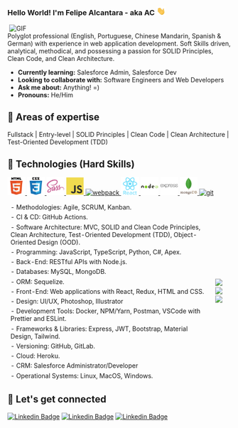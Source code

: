 ### Hello World! I'm Felipe Alcantara - aka AC <img width="20" alt="GIF" src="https://raw.githubusercontent.com/ABSphreak/ABSphreak/master/gifs/Hi.gif">

<img align="right" width="500" alt="GIF" src="https://mir-s3-cdn-cf.behance.net/project_modules/1400_opt_1/eef76b143584307.627d06916ce10.gif">

Polyglot professional (English, Portuguese, Chinese Mandarin, Spanish & German) with experience in web application development. Soft Skills driven, analytical, methodical, and possessing a passion for SOLID Principles, Clean Code, and Clean Architecture.

- **Currently learning:** Salesforce Admin, Salesforce Dev
- **Looking to collaborate with:** Software Engineers and Web Developers
- **Ask me about:** Anything! =)
- **Pronouns:** He/Him

<h2 align="left">🔷 Areas of expertise</h2>

<p>  Fullstack | Entry-level | SOLID Principles | Clean Code | Clean Architecture | Test-Oriented Development (TDD)</p>

<h2 align="left">🔷 Technologies (Hard Skills)</h2>

<p align="left">
    <a href="https://www.w3.org/html/" target="_blank"> <img src="https://raw.githubusercontent.com/devicons/devicon/master/icons/html5/html5-original-wordmark.svg" alt="html5" width="40" height="40"/> </a>
    <a href="https://www.w3schools.com/css/" target="_blank"> <img src="https://raw.githubusercontent.com/devicons/devicon/master/icons/css3/css3-original-wordmark.svg" alt="css3" width="40" height="40"/> </a>
<a href="https://sass-lang.com" target="_blank"> <img src="https://raw.githubusercontent.com/devicons/devicon/master/icons/sass/sass-original.svg" alt="sass" width="40" height="40"/> </a>
    <a href="https://developer.mozilla.org/en-US/docs/Web/JavaScript" target="_blank"> <img src="https://raw.githubusercontent.com/devicons/devicon/master/icons/javascript/javascript-original.svg" alt="javascript" width="40" height="40"/> </a>
<a href="https://webpack.js.org/" target="_blank"> <img src="https://www.vectorlogo.zone/logos/js_webpack/js_webpack-icon.svg" alt="webpack" width="40" height="40"/> </a>
<a href="https://reactjs.org/" target="_blank"> <img src="https://raw.githubusercontent.com/devicons/devicon/master/icons/react/react-original-wordmark.svg" alt="react" width="40" height="40"/> </a>
      <a href="https://nodejs.org" target="_blank"> <img src="https://raw.githubusercontent.com/devicons/devicon/master/icons/nodejs/nodejs-original-wordmark.svg" alt="nodejs" width="40" height="40"/> </a>
    <a href="https://expressjs.com" target="_blank"> <img src="https://raw.githubusercontent.com/devicons/devicon/master/icons/express/express-original-wordmark.svg" alt="express" width="40" height="40"/> </a>
    <a href="https://www.mongodb.com/" target="_blank"> <img src="https://raw.githubusercontent.com/devicons/devicon/master/icons/mongodb/mongodb-original-wordmark.svg" alt="mongodb" width="40" height="40"/> </a>
<a href="https://git-scm.com/" target="_blank"> <img src="https://www.vectorlogo.zone/logos/git-scm/git-scm-icon.svg" alt="git" width="40" height="40"/> </a>
    </p>
    
<table class="tg">
<thead>
  <tr>
    <td class="tg-0pky">- Methodologies: Agile, SCRUM, Kanban.</td>
    <td class="tg-0pky" rowspan="15">
    <img height="150em" src="https://github-readme-stats.vercel.app/api/top-langs/?username=felipe-ac&theme=onedark&layout=compact" />
        <img height="150em" src="https://mir-s3-cdn-cf.behance.net/project_modules/1400_opt_1/7ee23b143584307.627d1059832ae.gif" />
    <img height="150em" src="https://github-readme-stats.vercel.app/api?username=felipe-ac&count_private=true&theme=onedark" />  
    </td></td>
  </tr>
  <tr>
    <td class="tg-0pky">- CI & CD: GitHub Actions.</td>
  </tr>
  <tr>
    <td class="tg-0pky">- Software Architecture: MVC, SOLID and Clean Code Principles, Clean Architecture, Test-Oriented Development (TDD), Object-Oriented Design (OOD).</td>
  </tr>
  <tr>
    <td class="tg-0pky">- Programming: JavaScript, TypeScript, Python, C#, Apex.</td>
  </tr>
  <tr>
    <td class="tg-0lax">- Back-End: RESTful APIs with Node.js.</td>
  </tr>
  <tr>
    <td class="tg-0lax">- Databases: MySQL, MongoDB.</td>
  </tr>
  <tr>
    <td class="tg-0lax">- ORM: Sequelize.</td>
  </tr>
  <tr>
    <td class="tg-0lax">- Front-End: Web applications with React, Redux, HTML and CSS.</td>
  </tr>
  <tr>
    <td class="tg-0lax">- Design: UI/UX, Photoshop, Illustrator</td>
  </tr>
  <tr>
    <td class="tg-0lax">- Development Tools: Docker, NPM/Yarn, Postman, VSCode with Prettier and ESLint.</td>
  </tr>
  <tr>
    <td class="tg-0lax">- Frameworks & Libraries: Express, JWT, Bootstrap, Material Design, Tailwind.</td>
  </tr>
  <tr>
    <td class="tg-0lax">- Versioning: GitHub, GitLab.</td>
  </tr>
  <tr>
    <td class="tg-0lax">- Cloud: Heroku.</td>
  </tr>
  <tr>
    <td class="tg-0lax">- CRM: Salesforce Administrator/Developer</td>
  </tr>
  <tr>
    <td class="tg-0lax">- Operational Systems: Linux, MacOS, Windows.</td></td>
  </tr>
</thead>
</table>


<h2 align="left">🔷 Let's get connected</h2>

[![Linkedin Badge](https://img.shields.io/badge/-alcantarafelipe-blue?style=flat-square&logo=Linkedin&logoColor=white&link=https://www.linkedin.com/in/alcantarafelipe/)](https://www.linkedin.com/in/alcantarafelipe) 
[![Linkedin Badge](https://img.shields.io/badge/-ac.felipealcantara@gmail.com-red?style=flat-square&logo=Gmail&logoColor=white&link=mailto:ac.felipealcantara@gmail.com)](mailto:ac.felipealcantara@gmail.com) 
[![Linkedin Badge](https://img.shields.io/badge/-felipe--ac.github.io-black?style=flat-square&logo=Github&logoColor=white&link=https://www.https://felipe-ac.github.io//)](https://felipe-ac.github.io/) 
